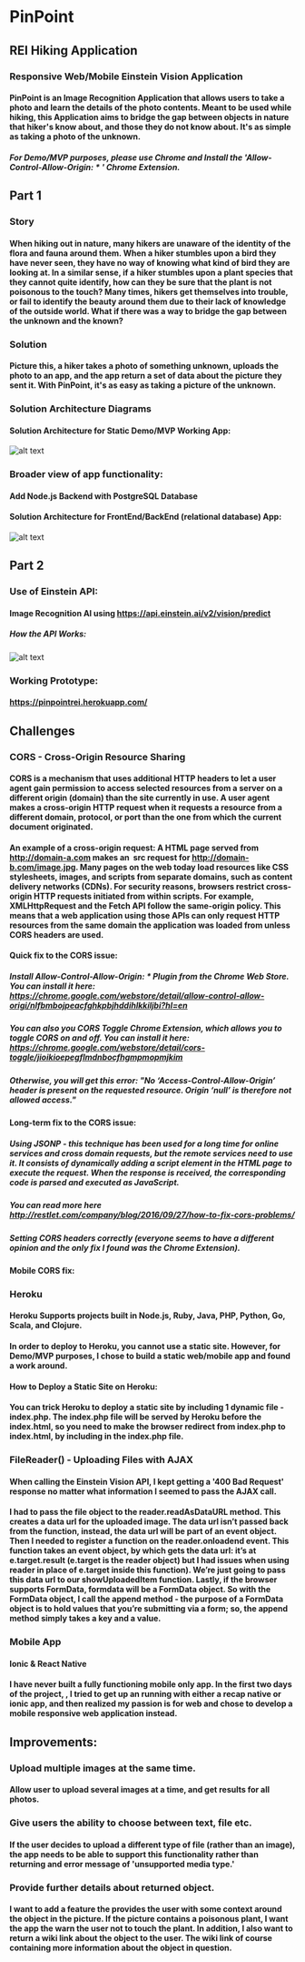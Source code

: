 # PinPoint
## REI Hiking Application
### Responsive Web/Mobile Einstein Vision Application
#### PinPoint is an Image Recognition Application that allows users to take a photo and learn the details of the photo contents. Meant to be used while hiking, this Application aims to bridge the gap between objects in nature that hiker's know about, and those they do not know about. It's as simple as taking a photo of the unknown.
##### For Demo/MVP purposes, please use Chrome and Install the 'Allow-Control-Allow-Origin: * ' Chrome Extension.

## Part 1
### Story
#### When hiking out in nature, many hikers are unaware of the identity of the flora and fauna around them. When a hiker stumbles upon a bird they have never seen, they have no way of knowing what kind of bird they are looking at. In a similar sense, if a hiker stumbles upon a plant species that they cannot quite identify, how can they be sure that the plant is not poisonous to the touch? Many times, hikers get themselves into trouble, or fail to identify the beauty around them due to their lack of knowledge of the outside world. What if there was a way to bridge the gap between the unknown and the known?
### Solution
#### Picture this, a hiker takes a photo of something unknown, uploads the photo to an app, and the app return a set of data about the picture they sent it. With PinPoint, it's as easy as taking a picture of the unknown.

### Solution Architecture Diagrams
#### Solution Architecture for Static Demo/MVP Working App:
![alt text](images/staticSolutionArchitecture.png)
### Broader view of app functionality:
#### Add Node.js Backend with PostgreSQL Database
#### Solution Architecture for FrontEnd/BackEnd (relational database) App:
![alt text](images/dbSolutionArchitecture.png)

## Part 2
### Use of Einstein API:
#### Image Recognition AI using https://api.einstein.ai/v2/vision/predict
##### How the API Works:
![alt text](images/einsteinVisionAPI.png)
### Working Prototype:
#### https://pinpointrei.herokuapp.com/

## Challenges
### CORS - Cross-Origin Resource Sharing
#### CORS is a mechanism that uses additional HTTP headers to let a user agent gain permission to access selected resources from a server on a different origin (domain) than the site currently in use. A user agent makes a cross-origin HTTP request when it requests a resource from a different domain, protocol, or port than the one from which the current document originated.
#### An example of a cross-origin request: A HTML page served from http://domain-a.com makes an <img> src request for http://domain-b.com/image.jpg. Many pages on the web today load resources like CSS stylesheets, images, and scripts from separate domains, such as content delivery networks (CDNs). For security reasons, browsers restrict cross-origin HTTP requests initiated from within scripts. For example, XMLHttpRequest and the Fetch API follow the same-origin policy. This means that a web application using those APIs can only request HTTP resources from the same domain the application was loaded from unless CORS headers are used.
#### Quick fix to the CORS issue:
##### Install Allow-Control-Allow-Origin: *  Plugin from the Chrome Web Store. You can install it here: https://chrome.google.com/webstore/detail/allow-control-allow-origi/nlfbmbojpeacfghkpbjhddihlkkiljbi?hl=en
##### You can also you CORS Toggle Chrome Extension, which allows you to toggle CORS on and off. You can install it here: https://chrome.google.com/webstore/detail/cors-toggle/jioikioepegflmdnbocfhgmpmopmjkim
##### Otherwise, you will get this error: "No ‘Access-Control-Allow-Origin’ header is present on the requested resource. Origin ‘null’ is therefore not allowed access."
#### Long-term fix to the CORS issue:
##### Using JSONP - this technique has been used for a long time for online services and cross domain requests, but the remote services need to use it. It consists of dynamically adding a script element in the HTML page to execute the request. When the response is received, the corresponding code is parsed and executed as JavaScript.
##### You can read more here http://restlet.com/company/blog/2016/09/27/how-to-fix-cors-problems/
##### Setting CORS headers correctly (everyone seems to have a different opinion and the only fix I found was the Chrome Extension).
#### Mobile CORS fix:

### Heroku
#### Heroku Supports projects built in Node.js, Ruby, Java, PHP, Python, Go, Scala, and Clojure.
#### In order to deploy to Heroku, you cannot use a static site. However, for Demo/MVP purposes, I chose to build a static web/mobile app and found a work around.
#### How to Deploy a Static Site on Heroku:
#### You can trick Heroku to deploy a static site by including 1 dynamic file - index.php. The index.php file will be served by Heroku before the index.html, so you need to make the browser redirect from index.php to index.html, by including <?php header( 'Location: /index.html' ) ;  ?> in the index.php file.

### FileReader() - Uploading Files with AJAX
#### When calling the Einstein Vision API, I kept getting a '400 Bad Request' response no matter what information I seemed to pass the AJAX call.
#### I had to pass the file object to the reader.readAsDataURL method. This creates a data url for the uploaded image. The data url isn’t passed back from the function, instead, the data url will be part of an event object. Then I needed to register a function on the reader.onloadend event. This function takes an event object, by which gets the data url: it’s at e.target.result (e.target is the reader object) but I had issues when using reader in place of e.target inside this function). We’re just going to pass this data url to our showUploadedItem function. Lastly, if the browser supports FormData, formdata will be a FormData object. So with the FormData object, I call the append method - the purpose of a FormData object is to hold values that you’re submitting via a form; so, the append method simply takes a key and a value.

### Mobile App
#### Ionic & React Native
#### I have never built a fully functioning mobile only app. In the first two days of the project, , I tried to get up an running with either a recap native or ionic app, and then realized my passion is for web and chose to develop a mobile responsive web application instead.

## Improvements:
### Upload multiple images at the same time.
#### Allow user to upload several images at a time, and get results for all photos.
### Give users the ability to choose between text, file etc.
#### If the user decides to upload a different type of file (rather than an image), the app needs to be able to support this functionality rather than returning and error message of 'unsupported media type.'
### Provide further details about returned object.
#### I want to add a feature the provides the user with some context around the object in the picture. If the picture contains a poisonous plant, I want the app the warn the user not to touch the plant. In addition, I also want to return a wiki link about the object to the user. The wiki link of course containing more information about the object in question.
